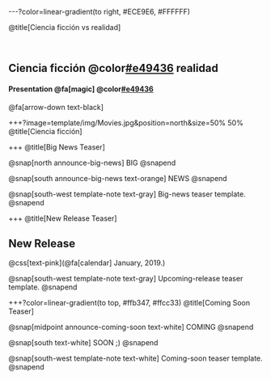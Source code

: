 ---?color=linear-gradient(to right, #ECE9E6, #FFFFFF)

@title[Ciencia ficción vs realidad]

<br>

##  Ciencia ficción @color[#e49436](vs.) realidad
#### Presentation @fa[magic] @color[#e49436](Magic)

@fa[arrow-down text-black]


+++?image=template/img/Movies.jpg&position=north&size=50% 50%
@title[Ciencia ficción]



+++
@title[Big News Teaser]

@snap[north announce-big-news]
BIG
@snapend

@snap[south announce-big-news text-orange]
NEWS
@snapend

@snap[south-west template-note text-gray]
Big-news teaser template.
@snapend


+++
@title[New Release Teaser]

## New Release

@css[text-pink](@fa[calendar] January, 2019.)

@snap[south-west template-note text-gray]
Upcoming-release teaser template.
@snapend


+++?color=linear-gradient(to top, #ffb347, #ffcc33)
@title[Coming Soon Teaser]

@snap[midpoint announce-coming-soon text-white]
COMING
@snapend

@snap[south text-white]
SOON ;)
@snapend

@snap[south-west template-note text-white]
Coming-soon teaser template.
@snapend
